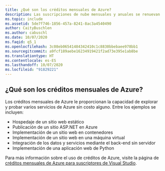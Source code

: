 ```yaml
---
title: ¿Qué son los créditos mensuales de Azure?
description: Las suscripciones de nube mensuales y anuales se renuevan de forma automática hasta que las cancele, por lo que no es necesario realizar ninguna acción para...
ms.topic: include
ms.assetid: 5de7f746-1856-457a-8241-8ac3a4540490
author: CaityBuschlen
ms.author: cabuschl
ms.date: 10/07/2020
ms.faqid: q5_1
ms.openlocfilehash: 3c08eb06541484342410c1c8830bbebaee978bb1
ms.sourcegitcommit: a9fcf189aebe16234919421f2ad73e395e1ab8be
ms.translationtype: HT
ms.contentlocale: es-ES
ms.lasthandoff: 10/07/2020
ms.locfileid: "91829221"
---
```

## <a name="what-are-the-monthly-azure-credits"></a>¿Qué son los créditos mensuales de Azure?

Los créditos mensuales de Azure le proporcionan la capacidad de explorar y probar varios servicios de Azure sin costo alguno.  Entre los ejemplos se incluyen: 
- Hospedaje de un sitio web estático
- Publicación de un sitio ASP.NET en Azure
- Implementación de un sitio web en contenedores
- Implementación de un sitio web en una máquina virtual
- Integración de los datos y servicios mediante el back-end sin servidor
- Implementación de una aplicación web de Python

Para más información sobre el uso de créditos de Azure, visite la página de [créditos mensuales de Azure para suscriptores de Visual Studio](https://azure.microsoft.com/pricing/member-offers/credit-for-visual-studio-subscribers/).
